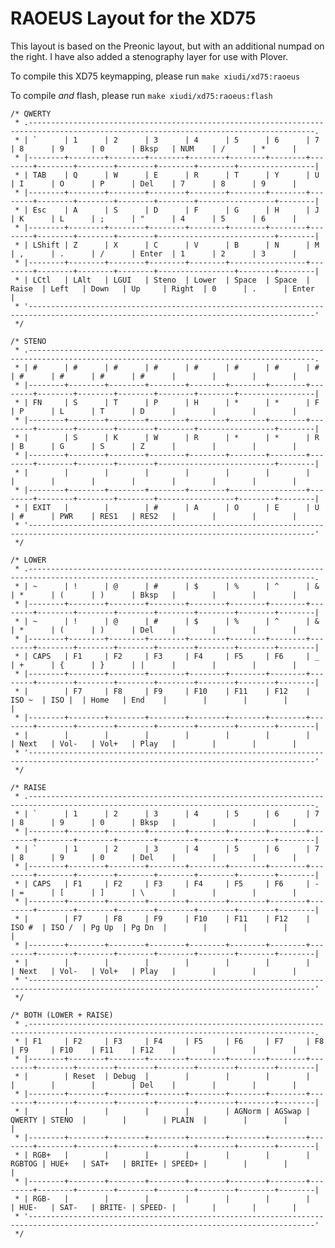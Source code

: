 # RAOEUS Layout for the XD75

This layout is based on the Preonic layout, but with an additional numpad on the right. I have also added a stenography layer for use with Plover.

To compile this XD75 keymapping, please run `make xiudi/xd75:raoeus`

To compile _and_ flash, please run `make xiudi/xd75:raoeus:flash`

    /* QWERTY
     * .--------------------------------------------------------------------------------------------------------------------------------------.
     * | `      | 1      | 2      | 3      | 4      | 5      | 6      | 7      | 8      | 9      | 0      | Bksp   | NUM    | /      | *      |
     * |--------+--------+--------+--------+--------+--------+--------+--------+--------+--------+--------+--------+--------+-----------------|
     * | TAB    | Q      | W      | E      | R      | T      | Y      | U      | I      | O      | P      | Del    | 7      | 8      | 9      |
     * |--------+--------+--------+--------+--------+--------+--------+--------+--------+--------+--------+--------+-----------------+--------|
     * | Esc    | A      | S      | D      | F      | G      | H      | J      | K      | L      | ;      | "      | 4      | 5      | 6      |
     * |--------+--------+--------+--------+--------+--------+--------+--------+--------+--------+--------+--------------------------+--------|
     * | LShift | Z      | X      | C      | V      | B      | N      | M      | ,      | .      | /      | Enter  | 1      | 2      | 3      |
     * |--------+--------+--------+--------+--------+-----------------+--------+--------+--------+--------+-----------------+--------+--------|
     * | LCtl   | LAlt   | LGUI   | Steno  | Lower  | Space  | Space  | Raise  | Left   | Down   | Up     | Right  | 0      | .      | Enter  |
     * '--------------------------------------------------------------------------------------------------------------------------------------'
     */
    
    /* STENO
     * .--------------------------------------------------------------------------------------------------------------------------------------.
     * | #      | #      | #      | #      | #      | #      | #      | #      | #      | #      | #      | #      |        |        |        |
     * |--------+--------+--------+--------+--------+--------+--------+--------+--------+--------+--------+--------+--------+-----------------|
     * | FN     | S      | T      | P      | H      | *      | *      | F      | P      | L      | T      | D      |        |        |        |
     * |--------+--------+--------+--------+--------+--------+--------+--------+--------+--------+--------+--------+-----------------+--------|
     * |        | S      | K      | W      | R      | *      | *      | R      | B      | G      | S      | Z      |        |        |        |
     * |--------+--------+--------+--------+--------+--------+--------+--------+--------+--------+--------+--------------------------+--------|
     * |        |        |        |        |        |        |        |        |        |        |        |        |        |        |        |
     * |--------+--------+--------+--------+--------+-----------------+--------+--------+--------+--------+-----------------+--------+--------|
     * | EXIT   |        |        | #      | A      | O      | E      | U      | #      | PWR    | RES1   | RES2   |        |        |        |
     * '--------------------------------------------------------------------------------------------------------------------------------------'
     */

    /* LOWER
     * .--------------------------------------------------------------------------------------------------------------------------------------.
     * | ~      | !      | @      | #      | $      | %      | ^      | &      | *      | (      | )      | Bksp   |        |        |        |
     * |--------+--------+--------+--------+--------+--------+--------+--------+--------+--------+--------+--------+--------+--------+--------|
     * | ~      | !      | @      | #      | $      | %      | ^      | &      | *      | (      | )      | Del    |        |        |        |
     * |--------+--------+--------+--------+--------+--------+--------+--------+--------+--------+--------+--------+--------+--------+--------|
     * | CAPS   | F1     | F2     | F3     | F4     | F5     | F6     | _      | +      | {      | }      | |      |        |        |        |
     * |--------+--------+--------+--------+--------+--------+--------+--------+--------+--------+--------+--------+--------+--------+--------|
     * |        | F7     | F8     | F9     | F10    | F11    | F12    | ISO ~  | ISO |  | Home   | End    |        |        |        |        |
     * |--------+--------+--------+--------+--------+--------+--------+--------+--------+--------+--------+--------+--------+--------+--------|
     * |        |        |        |        |        |        |        |        | Next   | Vol-   | Vol+   | Play   |        |        |        |
     * '--------------------------------------------------------------------------------------------------------------------------------------'
     */

    /* RAISE
     * .--------------------------------------------------------------------------------------------------------------------------------------.
     * | `      | 1      | 2      | 3      | 4      | 5      | 6      | 7      | 8      | 9      | 0      | Bksp   |        |        |        |
     * |--------+--------+--------+--------+--------+--------+--------+--------+--------+--------+--------+--------+--------+--------+--------|
     * | `      | 1      | 2      | 3      | 4      | 5      | 6      | 7      | 8      | 9      | 0      | Del    |        |        |        |
     * |--------+--------+--------+--------+--------+--------+--------+--------+--------+--------+--------+--------+--------+--------+--------|
     * | CAPS   | F1     | F2     | F3     | F4     | F5     | F6     | -      | =      | [      | ]      | \      |        |        |        |
     * |--------+--------+--------+--------+--------+--------+--------+--------+--------+--------+--------+--------+--------+--------+--------|
     * |        | F7     | F8     | F9     | F10    | F11    | F12    | ISO #  | ISO /  | Pg Up  | Pg Dn  |        |        |        |        |
     * |--------+--------+--------+--------+--------+--------+--------+--------+--------+--------+--------+--------+--------+--------+--------|
     * |        |        |        |        |        |        |        |        | Next   | Vol-   | Vol+   | Play   |        |        |        |
     * '--------------------------------------------------------------------------------------------------------------------------------------'
     */

    /* BOTH (LOWER + RAISE)
     * .--------------------------------------------------------------------------------------------------------------------------------------.
     * | F1     | F2     | F3     | F4     | F5     | F6     | F7     | F8     | F9     | F10    | F11    | F12    |        |        |        |
     * |--------+--------+--------+--------+--------+--------+--------+--------+--------+--------+--------+--------+--------+--------+--------|
     * |        | Reset  | Debug  |        |        |        |        |        |        |        |        | Del    |        |        |        |
     * |--------+--------+--------+--------+--------+--------+--------+--------+--------+--------+--------+--------+--------+--------+--------|
     * |        |        |        |        |        | AGNorm | AGSwap | QWERTY | STENO  |        |        | PLAIN  |        |        |        |
     * |--------+--------+--------+--------+--------+--------+--------+--------+--------+--------+--------+--------+--------+--------+--------|
     * | RGB+   |        |        |        |        |        |        | RGBTOG | HUE+   | SAT+   | BRITE+ | SPEED+ |        |        |        |
     * |--------+--------+--------+--------+--------+--------+--------+--------+--------+--------+--------+--------+--------+--------+--------|
     * | RGB-   |        |        |        |        |        |        |        | HUE-   | SAT-   | BRITE- | SPEED- |        |        |        |
     * '--------------------------------------------------------------------------------------------------------------------------------------'
     */
